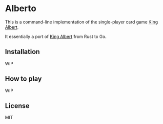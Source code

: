 # Alberto

This is a command-line implementation of the single-player card game
<a href="https://en.wikipedia.org/wiki/King_Albert_(solitaire)">King Albert</a>.

It essentially a port of [King Albert](https://github.com/matt-harvey/king_albert)
from Rust to Go.

## Installation

WIP

## How to play

WIP

## License

MIT
